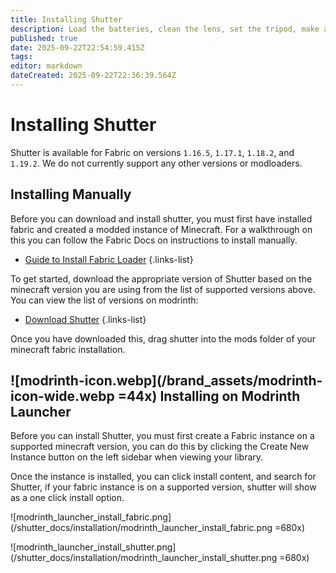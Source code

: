 ```yaml
---
title: Installing Shutter
description: Load the batteries, clean the lens, set the tripod, make amends.
published: true
date: 2025-09-22T22:54:59.415Z
tags: 
editor: markdown
dateCreated: 2025-09-22T22:36:39.564Z
---
```


# Installing Shutter
Shutter is available for Fabric on versions `1.16.5`, `1.17.1`, `1.18.2`, and `1.19.2`. We do not currently support any other versions or modloaders. 

## Installing Manually
Before you can download and install shutter, you must first have installed fabric and created a modded instance of Minecraft. For a walkthrough on this you can follow the Fabric Docs on instructions to install manually.
- [Guide to Install Fabric Loader](https://docs.fabricmc.net/players/installing-fabric) 
{.links-list}

To get started, download the appropriate version of Shutter based on the minecraft version you are using from the list of supported versions above. You can view the list of versions on modrinth:
- [Download Shutter](https://modrinth.com/mod/shutter/versions) 
{.links-list}

Once you have downloaded this, drag shutter into the mods folder of your minecraft fabric installation. 

## ![modrinth-icon.webp](/brand_assets/modrinth-icon-wide.webp =44x) Installing on Modrinth Launcher

Before you can install Shutter, you must first create a Fabric instance on a supported minecraft version, you can do this by clicking the Create New Instance button on the left sidebar when viewing your library. 

Once the instance is installed, you can click install content, and search for Shutter, if your fabric instance is on a supported version, shutter will show as a one click install option.

![modrinth_launcher_install_fabric.png](/shutter_docs/installation/modrinth_launcher_install_fabric.png =680x)

![modrinth_launcher_install_shutter.png](/shutter_docs/installation/modrinth_launcher_install_shutter.png =680x)
